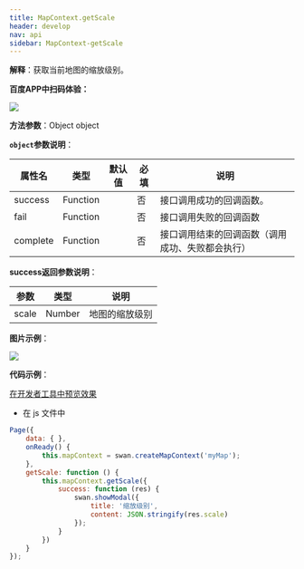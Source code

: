 ```yaml
---
title: MapContext.getScale	
header: develop
nav: api
sidebar: MapContext-getScale	
---
```




**解释**：获取当前地图的缩放级别。

**百度APP中扫码体验：**

<img src="https://b.bdstatic.com/miniapp/assets/images/doc_demo/fragment_MapContextGetScale.png"  class="demo-qrcode-image" />

**方法参数**：Object object

**`object`参数说明**：

|属性名 |类型  |默认值 |必填|说明|
|---- | ---- | ---- |---- |---|
|success   |Function  |   |否  |接口调用成功的回调函数。|
|fail  |Function  |   | 否 |接口调用失败的回调函数|
|complete   | Function   |  | 否 |接口调用结束的回调函数（调用成功、失败都会执行）|


**success返回参数说明**：

|参数 | 类型 |说明|
|---- | ---- | ---- |
|scale|Number|地图的缩放级别 |
 

**图片示例**：

<div class="m-doc-custom-examples">
    <div class="m-doc-custom-examples-correct">
        <img src="https://b.bdstatic.com/miniapp/images/getScale.gif">
    </div>
    <div class="m-doc-custom-examples-correct">
        <img src=" ">
    </div>
    <div class="m-doc-custom-examples-correct">
        <img src=" ">
    </div>     
</div>

**代码示例**：

<a href="swanide://fragment/9f39f67280da838ca99d8be3e100008e1573557670114" title="在开发者工具中预览效果" target="_self">在开发者工具中预览效果</a>

* 在 js 文件中

```js
Page({
    data: { },
    onReady() {
        this.mapContext = swan.createMapContext('myMap');
    },
    getScale: function () {
        this.mapContext.getScale({
            success: function (res) {
                swan.showModal({
                    title: '缩放级别',
                    content: JSON.stringify(res.scale)
                });
            }
        })
    }
});

```


